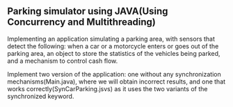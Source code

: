 ## Parking simulator using JAVA(Using Concurrency and Multithreading)
Implementing an application simulating a parking area, with sensors that detect the following: when a car or a motorcycle enters or goes out of the parking area, an object to store the statistics of the vehicles being parked, and a mechanism to control cash flow.

Implement two version of the application: one without any synchronization mechanisms(Main.java), where we will obtain incorrect results, and one that works correctly(SynCarParking.jsvs) as it uses the two variants of the synchronized keyword.



